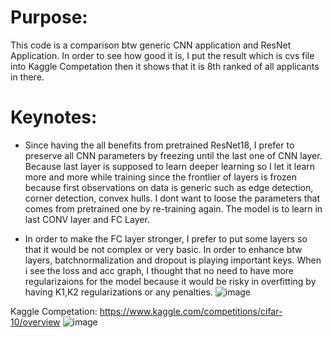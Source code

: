 # Purpose:
This code is a comparison btw generic CNN application and ResNet Application. In order to see how good it is, I put the result which is cvs file into Kaggle Competation then it shows that it is 8th ranked of all applicants in there.

# Keynotes:
- Since having the all benefits from pretrained ResNet18, I prefer to preserve all CNN parameters by freezing until the last one of CNN layer. Because last layer is supposed to learn deeper learning so I let it learn more and more while training since the frontlier of layers is frozen because first observations on data is generic such as edge detection, corner detection, convex hulls. I dont want to loose the parameters that comes from pretrained one by re-training again. The model is to learn in last CONV layer and FC Layer.

- In order to make the FC layer stronger, I prefer to put some layers so that it would be not complex or very basic. In order to enhance btw layers, batchnormalization and dropout is playing important keys. When i see the loss and acc graph, I thought that no need to have more regularizaions for the model because it would be risky in overfitting by having K1,K2 regularizations or any penalties.
  ![image](https://github.com/user-attachments/assets/105110f4-c446-417f-a917-f4d34fbe6ce6)

Kaggle Competation:
https://www.kaggle.com/competitions/cifar-10/overview
![image](https://github.com/user-attachments/assets/0ae1dc7d-63ec-4814-97af-cee2583afb22)

